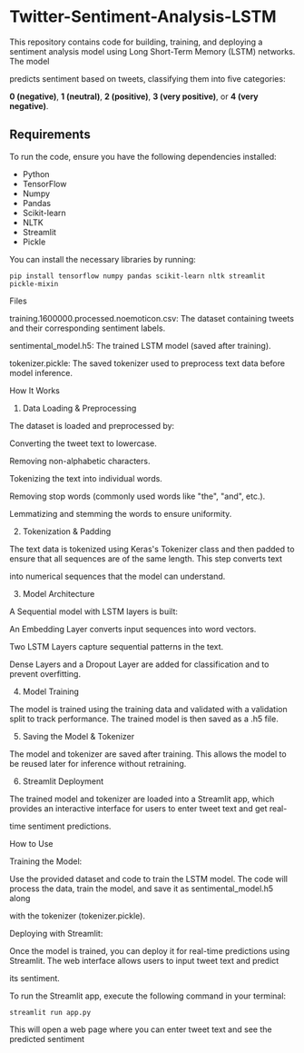 # Twitter-Sentiment-Analysis-LSTM

This repository contains code for building, training, and deploying a sentiment analysis model using Long Short-Term Memory (LSTM) networks. The model 

predicts sentiment based on tweets, classifying them into five categories: 

**0 (negative)**,
**1 (neutral)**,
**2 (positive)**,
**3 (very positive)**, or 
**4 (very negative)**.

## Requirements

To run the code, ensure you have the following dependencies installed:
- Python 
- TensorFlow 
- Numpy
- Pandas
- Scikit-learn
- NLTK
- Streamlit
- Pickle

You can install the necessary libraries by running:
```
pip install tensorflow numpy pandas scikit-learn nltk streamlit pickle-mixin
```
Files

training.1600000.processed.noemoticon.csv: The dataset containing tweets and their corresponding sentiment labels.

sentimental_model.h5: The trained LSTM model (saved after training).

tokenizer.pickle: The saved tokenizer used to preprocess text data before model inference.

How It Works

1. Data Loading & Preprocessing
   
The dataset is loaded and preprocessed by:

Converting the tweet text to lowercase.

Removing non-alphabetic characters.

Tokenizing the text into individual words.

Removing stop words (commonly used words like "the", "and", etc.).

Lemmatizing and stemming the words to ensure uniformity.

2. Tokenization & Padding
   
The text data is tokenized using Keras's Tokenizer class and then padded to ensure that all sequences are of the same length. This step converts text 

into numerical sequences that the model can understand.

3. Model Architecture
   
A Sequential model with LSTM layers is built:

An Embedding Layer converts input sequences into word vectors.

Two LSTM Layers capture sequential patterns in the text.

Dense Layers and a Dropout Layer are added for classification and to prevent overfitting.

4. Model Training
   
The model is trained using the training data and validated with a validation split to track performance. The trained model is then saved as a .h5 file.

5. Saving the Model & Tokenizer
   
The model and tokenizer are saved after training. This allows the model to be reused later for inference without retraining.

6. Streamlit Deployment

The trained model and tokenizer are loaded into a Streamlit app, which provides an interactive interface for users to enter tweet text and get real-

time sentiment predictions.

How to Use

Training the Model:

Use the provided dataset and code to train the LSTM model. The code will process the data, train the model, and save it as sentimental_model.h5 along 

with the tokenizer (tokenizer.pickle).

Deploying with Streamlit:

Once the model is trained, you can deploy it for real-time predictions using Streamlit. The web interface allows users to input tweet text and predict 

its sentiment.

To run the Streamlit app, execute the following command in your terminal:
```
streamlit run app.py
```
This will open a web page where you can enter tweet text and see the predicted sentiment
